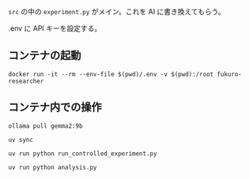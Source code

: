 `src` の中の `experiment.py` がメイン。これを AI に書き換えてもらう。

.env に API キーを設定する。

## コンテナの起動
`docker run -it --rm --env-file $(pwd)/.env -v $(pwd):/root fukuro-researcher`

## コンテナ内での操作

`ollama pull gemma2:9b`

`uv sync`

`uv run python run_controlled_experiment.py`

`uv run python analysis.py`
